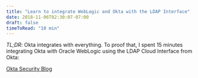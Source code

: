 ```yaml
---
title: "Learn to integrate WebLogic and Okta with the LDAP Interface"
date: 2018-11-06T02:30:07-07:00
draft: false
timeToRead: "10 min"
---
```


*TL;DR*: Okta integrates with everything. To proof that, I spent 15 minutes integrating Okta with Oracle WebLogic using the LDAP Cloud Interface from Okta:

<a href="//okta.com/security-blog" target="bash">Okta Security Blog</a>
